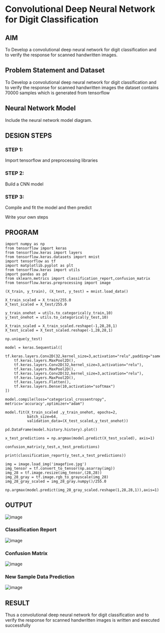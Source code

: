 # Convolutional Deep Neural Network for Digit Classification

## AIM

To Develop a convolutional deep neural network for digit classification and to verify the response for scanned handwritten images.

## Problem Statement and Dataset
To Develop a convolutional deep neural network for digit classification and to verify the response for scanned handwritten images the dataset contains 70000 samples which is generated from tensorflow

## Neural Network Model

Include the neural network model diagram.

## DESIGN STEPS

### STEP 1:
Import tensorflow and preprocessing libraries

### STEP 2:
Build a CNN model

### STEP 3:
Compile and fit the model and then predict

Write your own steps

## PROGRAM
```python3
import numpy as np
from tensorflow import keras
from tensorflow.keras import layers
from tensorflow.keras.datasets import mnist
import tensorflow as tf
import matplotlib.pyplot as plt
from tensorflow.keras import utils
import pandas as pd
from sklearn.metrics import classification_report,confusion_matrix
from tensorflow.keras.preprocessing import image

(X_train, y_train), (X_test, y_test) = mnist.load_data()

X_train_scaled = X_train/255.0
X_test_scaled = X_test/255.0

y_train_onehot = utils.to_categorical(y_train,10)
y_test_onehot = utils.to_categorical(y_test,10)

X_train_scaled = X_train_scaled.reshape(-1,28,28,1)
X_test_scaled = X_test_scaled.reshape(-1,28,28,1)

np.unique(y_test)

model = keras.Sequential([
    tf.keras.layers.Conv2D(32,kernel_size=3,activation="relu",padding="same"),
    tf.keras.layers.MaxPool2D(),
    tf.keras.layers.Conv2D(32,kernel_size=3,activation="relu"),
    tf.keras.layers.MaxPool2D(),
    tf.keras.layers.Conv2D(32,kernel_size=3,activation="relu"),
    tf.keras.layers.MaxPool2D(),
    tf.keras.layers.Flatten(),
    tf.keras.layers.Dense(10,activation="softmax")
])

model.compile(loss="categorical_crossentropy", metrics='accuracy',optimizer="adam")

model.fit(X_train_scaled ,y_train_onehot, epochs=2,
          batch_size=64, 
          validation_data=(X_test_scaled,y_test_onehot))

pd.DataFrame(model.history.history).plot()

x_test_predictions = np.argmax(model.predict(X_test_scaled), axis=1)

confusion_matrix(y_test,x_test_predictions)

print(classification_report(y_test,x_test_predictions))

img = image.load_img('imagefive.jpg')
img_tensor = tf.convert_to_tensor(np.asarray(img))
img_28 = tf.image.resize(img_tensor,(28,28))
img_28_gray = tf.image.rgb_to_grayscale(img_28)
img_28_gray_scaled = img_28_gray.numpy()/255.0

np.argmax(model.predict(img_28_gray_scaled.reshape(1,28,28,1)),axis=1)
```

## OUTPUT

![image](https://user-images.githubusercontent.com/70213227/190917362-fae61356-e007-4cf4-849d-e702cb9ab31b.png)
### Classification Report

![image](https://user-images.githubusercontent.com/70213227/190917380-e0693a3f-8210-49a6-b656-5309e771c1da.png)
### Confusion Matrix
![image](https://user-images.githubusercontent.com/70213227/190917403-86929f91-d7bc-476d-ad5b-4b7d2d7fd1cd.png)
### New Sample Data Prediction

![image](https://user-images.githubusercontent.com/70213227/190917418-b6d8d98e-06bd-4507-ad19-e05cca740f60.png)

## RESULT
Thus a convolutional deep neural network for digit classification and to verify the response for scanned handwritten images is written and executed successfully
